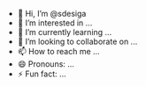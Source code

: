 - 👋 Hi, I’m @sdesiga
- 👀 I’m interested in ...
- 🌱 I’m currently learning ...
- 💞️ I’m looking to collaborate on ...
- 📫 How to reach me ...
- 😄 Pronouns: ...
- ⚡ Fun fact: ...

<!---
sdesiga/sdesiga is a ✨ special ✨ repository because its `README.md` (this file) appears on your GitHub profile.
You can click the Preview link to take a look at your changes.
--->
